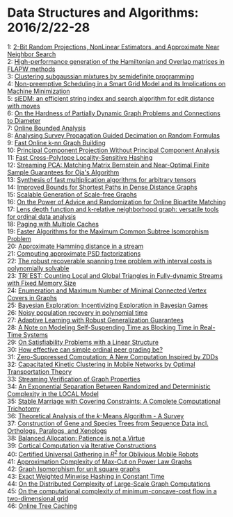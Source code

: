 # Data Structures and Algorithms: 2016/2/22-28  
1: [2-Bit Random Projections, NonLinear Estimators, and Approximate Near  Neighbor Search](https://doi.org/10.48550/arXiv.1602.06577)  
2: [High-performance generation of the Hamiltonian and Overlap matrices in  FLAPW methods](https://doi.org/10.48550/arXiv.1602.06589)  
3: [Clustering subgaussian mixtures by semidefinite programming](https://doi.org/10.48550/arXiv.1602.06612)  
4: [Non-preemptive Scheduling in a Smart Grid Model and its Implications on  Machine Minimization](https://doi.org/10.48550/arXiv.1602.06659)  
5: [siEDM: an efficient string index and search algorithm for edit distance  with moves](https://doi.org/10.48550/arXiv.1602.06688)  
6: [On the Hardness of Partially Dynamic Graph Problems and Connections to  Diameter](https://doi.org/10.48550/arXiv.1602.06705)  
7: [Online Bounded Analysis](https://doi.org/10.48550/arXiv.1602.06708)  
8: [Analysing Survey Propagation Guided Decimation on Random Formulas](https://doi.org/10.48550/arXiv.1602.08519)  
9: [Fast Online k-nn Graph Building](https://doi.org/10.48550/arXiv.1602.06819)  
10: [Principal Component Projection Without Principal Component Analysis](https://doi.org/10.48550/arXiv.1602.06872)  
11: [Fast Cross-Polytope Locality-Sensitive Hashing](https://doi.org/10.48550/arXiv.1602.06922)  
12: [Streaming PCA: Matching Matrix Bernstein and Near-Optimal Finite Sample  Guarantees for Oja's Algorithm](https://doi.org/10.48550/arXiv.1602.06929)  
13: [Synthesis of fast multiplication algorithms for arbitrary tensors](https://doi.org/10.48550/arXiv.1602.07008)  
14: [Improved Bounds for Shortest Paths in Dense Distance Graphs](https://doi.org/10.48550/arXiv.1602.07013)  
15: [Scalable Generation of Scale-free Graphs](https://doi.org/10.48550/arXiv.1602.07106)  
16: [On the Power of Advice and Randomization for Online Bipartite Matching](https://doi.org/10.48550/arXiv.1602.07154)  
17: [Lens depth function and k-relative neighborhood graph: versatile tools  for ordinal data analysis](https://doi.org/10.48550/arXiv.1602.07194)  
18: [Paging with Multiple Caches](https://doi.org/10.48550/arXiv.1602.07195)  
19: [Faster Algorithms for the Maximum Common Subtree Isomorphism Problem](https://doi.org/10.48550/arXiv.1602.07210)  
20: [Approximate Hamming distance in a stream](https://doi.org/10.48550/arXiv.1602.07241)  
21: [Computing approximate PSD factorizations](https://doi.org/10.48550/arXiv.1602.07351)  
22: [The robust recoverable spanning tree problem with interval costs is  polynomially solvable](https://doi.org/10.48550/arXiv.1602.07422)  
23: [TRI\`EST: Counting Local and Global Triangles in Fully-dynamic Streams  with Fixed Memory Size](https://doi.org/10.48550/arXiv.1602.07424)  
24: [Enumeration and Maximum Number of Minimal Connected Vertex Covers in  Graphs](https://doi.org/10.48550/arXiv.1602.07504)  
25: [Bayesian Exploration: Incentivizing Exploration in Bayesian Games](https://doi.org/10.48550/arXiv.1602.07570)  
26: [Noisy population recovery in polynomial time](https://doi.org/10.48550/arXiv.1602.07616)  
27: [Adaptive Learning with Robust Generalization Guarantees](https://doi.org/10.48550/arXiv.1602.07726)  
28: [A Note on Modeling Self-Suspending Time as Blocking Time in Real-Time  Systems](https://doi.org/10.48550/arXiv.1602.07750)  
29: [On Satisfiability Problems with a Linear Structure](https://doi.org/10.48550/arXiv.1602.07876)  
30: [How effective can simple ordinal peer grading be?](https://doi.org/10.48550/arXiv.1602.07985)  
31: [Zero-Suppressed Computation: A New Computation Inspired by ZDDs](https://doi.org/10.48550/arXiv.1602.08034)  
32: [Capacitated Kinetic Clustering in Mobile Networks by Optimal  Transportation Theory](https://doi.org/10.48550/arXiv.1602.08156)  
33: [Streaming Verification of Graph Properties](https://doi.org/10.48550/arXiv.1602.08162)  
34: [An Exponential Separation Between Randomized and Deterministic  Complexity in the LOCAL Model](https://doi.org/10.48550/arXiv.1602.08166)  
35: [Stable Marriage with Covering Constraints: A Complete Computational  Trichotomy](https://doi.org/10.48550/arXiv.1602.08230)  
36: [Theoretical Analysis of the $k$-Means Algorithm - A Survey](https://doi.org/10.48550/arXiv.1602.08254)  
37: [Construction of Gene and Species Trees from Sequence Data incl.  Orthologs, Paralogs, and Xenologs](https://doi.org/10.48550/arXiv.1602.08268)  
38: [Balanced Allocation: Patience is not a Virtue](https://doi.org/10.48550/arXiv.1602.08298)  
39: [Cortical Computation via Iterative Constructions](https://doi.org/10.48550/arXiv.1602.08357)  
40: [Certified Universal Gathering in $R^2$ for Oblivious Mobile Robots](https://doi.org/10.48550/arXiv.1602.08361)  
41: [Approximation Complexity of Max-Cut on Power Law Graphs](https://doi.org/10.48550/arXiv.1602.08369)  
42: [Graph Isomorphism for unit square graphs](https://doi.org/10.48550/arXiv.1602.08371)  
43: [Exact Weighted Minwise Hashing in Constant Time](https://doi.org/10.48550/arXiv.1602.08393)  
44: [On the Distributed Complexity of Large-Scale Graph Computations](https://doi.org/10.48550/arXiv.1602.08481)  
45: [On the computational complexity of minimum-concave-cost flow in a  two-dimensional grid](https://doi.org/10.48550/arXiv.1602.08515)  
46: [Online Tree Caching](https://doi.org/10.48550/arXiv.1602.08563)  